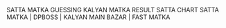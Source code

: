 SATTA MATKA GUESSING KALYAN MATKA RESULT SATTA CHART
SATTA MATKA | DPBOSS | KALYAN MAIN BAZAR | FAST MATKA
